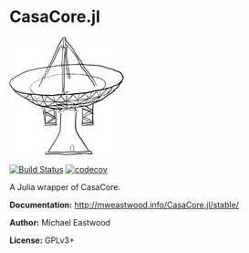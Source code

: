 # CasaCore.jl

<img src="docs/src/assets/logo.png" alt="CasaCore.jl" width="200">

[![Build Status](https://travis-ci.org/mweastwood/CasaCore.jl.svg?branch=master)](https://travis-ci.org/mweastwood/CasaCore.jl)
[![codecov](https://codecov.io/gh/mweastwood/CasaCore.jl/branch/master/graph/badge.svg)](https://codecov.io/gh/mweastwood/CasaCore.jl)

A Julia wrapper of CasaCore.

**Documentation:** http://mweastwood.info/CasaCore.jl/stable/

**Author:** Michael Eastwood

**License:** GPLv3+

